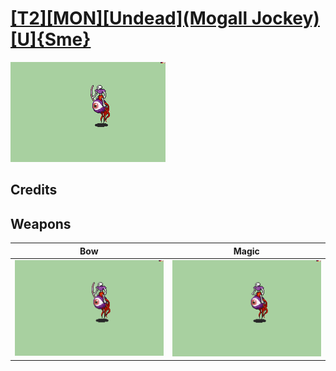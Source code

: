 # [\[T2\]\[MON\]\[Undead\]\(Mogall Jockey\)\[U\]{Sme}](./)

<img src="./5.%20Bow/Bow_000.png" alt="[T2][MON][Undead](Mogall Jockey)[U]{Sme} standing" />

## Credits



## Weapons


|Bow |Magic |
|  :---: | :---: |
| <img alt="Bow animation" src="./5.%20Bow/Bow.gif" /> | <img alt="Magic animation" src="./6.%20Magic/Magic.gif" /> |
